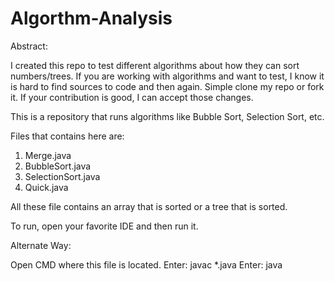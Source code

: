 # Algorthm-Analysis
Abstract:

I created this repo to test different algorithms about how they can sort numbers/trees. If you are working with algorithms and want to test, I know it is hard to find sources to code and then again. Simple clone my repo or fork it. If your contribution is good, I can accept those changes. 

This is a repository that runs algorithms like Bubble Sort, Selection Sort, etc. 

Files that contains here are:

1) Merge.java
2) BubbleSort.java
3) SelectionSort.java
4) Quick.java

All these file contains an array that is sorted or a tree that is sorted. 

To run, open your favorite IDE and then run it.

Alternate Way:

Open CMD where this file is located.
Enter: javac *.java
Enter: java <class to run>
  

